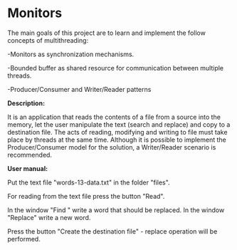 # Monitors
The main goals of this project are to learn and implement the follow concepts of multithreading:

-Monitors as synchronization mechanisms.

-Bounded buffer as shared resource for communication between multiple threads.

-Producer/Consumer and Writer/Reader patterns





**Description:**

It is an application that reads the contents of a file from a source into the memory, let the user manipulate the text (search
and replace) and copy to a destination file. The acts of reading, modifying and writing to file must take place by threads at the same
time. Although it is possible to implement the Producer/Consumer model for the solution, a Writer/Reader scenario is recommended.





**User manual:**

Put the text file "words-13-data.txt" in the folder "files".

For reading from the text file press the button "Read".

In the window "Find " write a word that should be replaced. In the window "Replace" write a new word.

Press the button "Create the destination file" - replace operation will be performed. 
